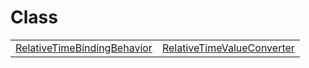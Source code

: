 # Class



|                                                                                                                          |                                                                                                                        |
| ------------------------------------------------------------------------------------------------------------------------ | ---------------------------------------------------------------------------------------------------------------------- |
| [RelativeTimeBindingBehavior](https://hamedfathi.gitbook.io/aurelia-2-doc-api/i18n/rt/class/relativetimebindingbehavior) | [RelativeTimeValueConverter](https://hamedfathi.gitbook.io/aurelia-2-doc-api/i18n/rt/class/relativetimevalueconverter) |


